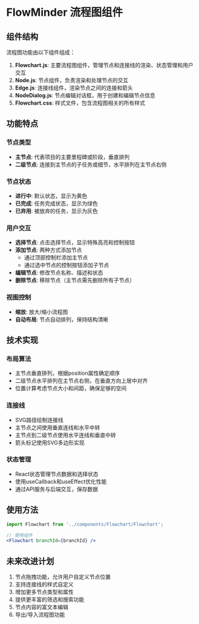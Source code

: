 # FlowMinder 流程图组件

## 组件结构

流程图功能由以下组件组成：

1. **Flowchart.js**: 主要流程图组件，管理节点和连接线的渲染、状态管理和用户交互
2. **Node.js**: 节点组件，负责渲染和处理节点的交互
3. **Edge.js**: 连接线组件，渲染节点之间的连接和箭头
4. **NodeDialog.js**: 节点编辑对话框，用于创建和编辑节点信息
5. **Flowchart.css**: 样式文件，包含流程图相关的所有样式

## 功能特点

### 节点类型

- **主节点**: 代表项目的主要里程碑或阶段，垂直排列
- **二级节点**: 连接到主节点的子任务或细节，水平排列在主节点右侧

### 节点状态

- **进行中**: 默认状态，显示为黄色
- **已完成**: 任务完成状态，显示为绿色
- **已弃用**: 被放弃的任务，显示为灰色

### 用户交互

- **选择节点**: 点击选择节点，显示特殊高亮和控制按钮
- **添加节点**: 两种方式添加节点
  - 通过顶部控制栏添加主节点
  - 通过选中节点的控制按钮添加子节点
- **编辑节点**: 修改节点名称、描述和状态
- **删除节点**: 移除节点（主节点需先删除所有子节点）

### 视图控制

- **缩放**: 放大/缩小流程图
- **自动布局**: 节点自动排列，保持结构清晰

## 技术实现

### 布局算法

- 主节点垂直排列，根据position属性确定顺序
- 二级节点水平排列在主节点右侧，在垂直方向上居中对齐
- 位置计算考虑节点大小和间距，确保足够的空间

### 连接线

- SVG路径绘制连接线
- 主节点之间使用垂直连线和水平中转
- 主节点到二级节点使用水平连线和垂直中转
- 箭头标记使用SVG多边形实现

### 状态管理

- React状态管理节点数据和选择状态
- 使用useCallback和useEffect优化性能
- 通过API服务与后端交互，保存数据

## 使用方法

```jsx
import Flowchart from '../components/Flowchart/Flowchart';

// 使用组件
<Flowchart branchId={branchId} />
```

## 未来改进计划

1. 节点拖拽功能，允许用户自定义节点位置
2. 支持连接线的样式自定义
3. 增加更多节点类型和属性
4. 提供更丰富的筛选和搜索功能
5. 节点内容的富文本编辑
6. 导出/导入流程图功能 